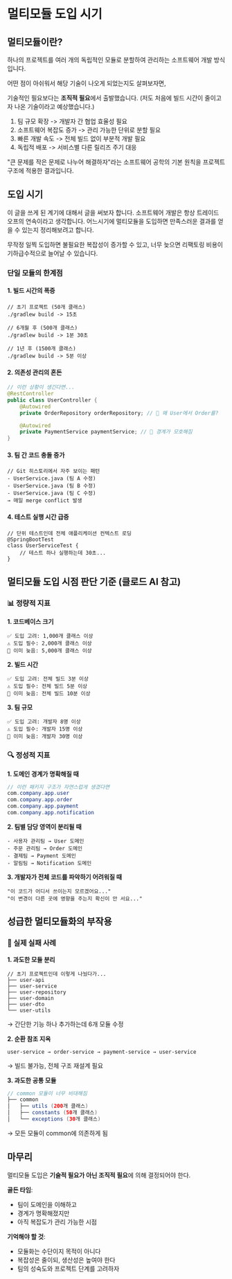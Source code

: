 # 멀티모듈 도입 시기

## 멀티모듈이란?

하나의 프로젝트를 여러 개의 독립적인 모듈로 분할하여 관리하는 소프트웨어 개발 방식입니다.

어떤 점이 아쉬워서 해당 기술이 나오게 되었는지도 살펴보자면,

기술적인 필요보다는 **조직적 필요**에서 출발했습니다. (저도 처음에 빌드 시간이 줄이고자 나온 기술이라고 예상했습니다.)

1. 팀 규모 확장 -> 개발자 간 협업 효율성 필요
2. 소프트웨어 복잡도 증가 -> 관리 가능한 단위로 분할 필요
3. 빠른 개발 속도 -> 전체 빌드 없이 부분적 개발 필요
4. 독립적 배포 -> 서비스별 다른 릴리즈 주기 대응

"큰 문제를 작은 문제로 나누어 해결하자"라는 소프트웨어 공학의 기본 원칙을 프로젝트 구조에 적용한 결과입니다.

## 도입 시기

이 글을 쓰게 된 계기에 대해서 글을 써보자 합니다. 소프트웨어 개발은 항상 트레이드 오프의 연속이라고 생각합니다. 어느시기에 멀티모듈을 도입하면 만족스러운 결과를 얻을 수 있는지 정리해보려고 합니다.

무작정 일찍 도입하면 불필요한 복잡성이 증가할 수 있고, 너무 늦으면 리팩토링 비용이 기하급수적으로 늘어날 수 있습니다.

### 단일 모듈의 한계점

#### 1. 빌드 시간의 폭증

```
// 초기 프로젝트 (50개 클래스)
./gradlew build -> 15초

// 6개월 후 (500개 클래스)
./gradlew build -> 1분 30초

// 1년 후 (1500개 클래스)
./gradlew build -> 5분 이상
```

#### 2. 의존성 관리의 혼돈

```java
// 이런 상황이 생긴다면...
@RestController
public class UserController {
    @Autowired
    private OrderRepository orderRepository; // 🚨 왜 User에서 Order를?

    @Autowired
    private PaymentService paymentService; // 🚨 경계가 모호해짐
}
```

#### 3. 팀 간 코드 충돌 증가

```
// Git 히스토리에서 자주 보이는 패턴
- UserService.java (팀 A 수정)
- UserService.java (팀 B 수정)
- UserService.java (팀 C 수정)
→ 매일 merge conflict 발생
```

#### 4. 테스트 실행 시간 급증

```
// 단위 테스트인데 전체 애플리케이션 컨텍스트 로딩
@SpringBootTest
class UserServiceTest {
    // 테스트 하나 실행하는데 30초...
}
```

## 멀티모듈 도입 시점 판단 기준 (클로드 AI 참고)

### 📊 정량적 지표

**1. 코드베이스 크기**

```
✅ 도입 고려: 1,000개 클래스 이상
⚠️ 도입 필수: 2,000개 클래스 이상
🚨 이미 늦음: 5,000개 클래스 이상
```

**2. 빌드 시간**

```
✅ 도입 고려: 전체 빌드 3분 이상
⚠️ 도입 필수: 전체 빌드 5분 이상
🚨 이미 늦음: 전체 빌드 10분 이상
```

**3. 팀 규모**

```
✅ 도입 고려: 개발자 8명 이상
⚠️ 도입 필수: 개발자 15명 이상
🚨 이미 늦음: 개발자 30명 이상
```

### 🔍 정성적 지표

**1. 도메인 경계가 명확해질 때**

```java
// 이런 패키지 구조가 자연스럽게 생겼다면
com.company.app.user
com.company.app.order
com.company.app.payment
com.company.app.notification
```

**2. 팀별 담당 영역이 분리될 때**

```
- 사용자 관리팀 → User 도메인
- 주문 관리팀 → Order 도메인
- 결제팀 → Payment 도메인
- 알림팀 → Notification 도메인
```

**3. 개발자가 전체 코드를 파악하기 어려워질 때**

```
"이 코드가 어디서 쓰이는지 모르겠어요..."
"이 변경이 다른 곳에 영향을 주는지 확신이 안 서요..."
```

## 성급한 멀티모듈화의 부작용

### 🚨 실제 실패 사례

**1. 과도한 모듈 분리**

```
// 초기 프로젝트인데 이렇게 나눴다가...
├── user-api
├── user-service
├── user-repository
├── user-domain
├── user-dto
└── user-utils
```

→ 간단한 기능 하나 추가하는데 6개 모듈 수정

**2. 순환 참조 지옥**

```
user-service → order-service → payment-service → user-service
```

→ 빌드 불가능, 전체 구조 재설계 필요

**3. 과도한 공통 모듈**

```java
// common 모듈이 너무 비대해짐
├── common
│   ├── utils (200개 클래스)
│   ├── constants (50개 클래스)
│   └── exceptions (30개 클래스)
```

→ 모든 모듈이 common에 의존하게 됨

## 마무리

멀티모듈 도입은 **기술적 필요가 아닌 조직적 필요**에 의해 결정되어야 한다.

**골든 타임**:

- 팀이 도메인을 이해하고
- 경계가 명확해졌지만
- 아직 복잡도가 관리 가능한 시점

**기억해야 할 것**:

- 모듈화는 수단이지 목적이 아니다
- 복잡성은 줄이되, 생산성은 높여야 한다
- 팀의 성숙도와 프로젝트 단계를 고려하자
